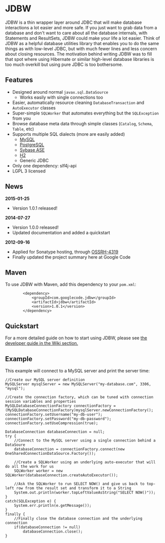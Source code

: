 # JDBW #
JDBW is a thin wrapper layer around JDBC that will make database interactions a lot easier and more safe. If you just want to grab data from a database and don't want to care about all the database internals, with Statements and ResultSets, JDBW could make your life a lot easier. Think of JDBW as a helpful database utilities library that enables you to do the same things as with low-level JDBC, but with much fewer lines and less concern about closing resources. The motivation behind writing JDBW was to fill that spot where using Hibernate or similar high-level database libraries is too much overkill but using pure JDBC is too bothersome.

## Features ##
  * Designed around normal `javax.sql.DataSource`
    * Works easily with single connections too
  * Easier, automatically resource cleaning `DatabaseTransaction` and `AutoExecutor` classes
  * Super-simple `SQLWorker` that automates everything but the `SQLException` from you
  * Browse database meta data through simple classes (`Catalog`, `Schema`, `Table`, etc)
  * Supports multiple SQL dialects (more are easily added)
    * [MySQL](http://www.mysql.com)
    * [PostgreSQL](http://www.postgresql.org)
    * [Sybase ASE](http://www.sybase.com/products/databasemanagement/adaptiveserverenterprise)
    * [H2](http://www.h2database.com)
    * Generic JDBC
  * Only one dependency: slf4j-api
  * LGPL 3 licensed

## News ##
**2015-01-25**
  * Version 1.0.1 released!

**2014-07-27**
  * Version 1.0.0 released!
  * Updated documentation and added a quickstart

**2012-09-16**
  * Applied for Sonatype hosting, through [OSSRH-4319](https://issues.sonatype.org/browse/OSSRH-4319)
  * Finally updated the project summary here at Google Code

## Maven ##
To use JDBW with Maven, add this dependency to your `pom.xml`:
```
        <dependency>
            <groupId>com.googlecode.jdbw</groupId>
            <artifactId>jdbw</artifactId>
            <version>1.0.1</version>
        </dependency>
```

## Quickstart ##
For a more detailed guide on how to start using JDBW, please see [the developer guide in the Wiki section.](https://code.google.com/p/jdbw/wiki/DevelopmentGuide)

## Example ##
This example will connect to a MySQL server and print the server time:
```
//Create our MySQL server definition
MySQLServer mysqlServer = new MySQLServer("my-database.com", 3306, "mysql");

//Create the connection factory, which can be tuned with connection session variables and properties
MySQLDatabaseConnectionFactory connectionFactory = (MySQLDatabaseConnectionFactory)mysqlServer.newConnectionFactory();
connectionFactory.setUsername("my-db-user");
connectionFactory.setPassword("my-db-password");
connectionFactory.setUseCompression(true);

DatabaseConnection databaseConnection = null;
try {
    //Connect to the MySQL server using a single connection behind a DataSoure
    databaseConnection = connectionFactory.connect(new OneSharedConnectionDataSource.Factory());

    //Create a SQLWorker using an underlying auto-executor that will do all the work for us
    SQLWorker worker = new SQLWorker(databaseConnection.createAutoExecutor());

    //Ask the SQLWorker to run SELECT NOW() and give us back to top-left row from the result set and transform it to a String
    System.out.println(worker.topLeftValueAsString("SELECT NOW()"));
}
catch(SQLException e) {
    System.err.println(e.getMessage());
}
finally {
    //Finally close the database connection and the underlying connection
    if(databaseConnection != null)
        databaseConnection.close();
}
```